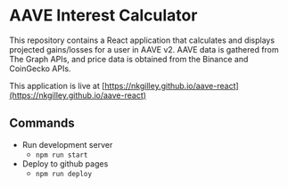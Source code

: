 # AAVE Interest Calculator

This repository contains a React application that calculates and displays projected gains/losses for a user in AAVE v2.  AAVE data is gathered from The Graph APIs, and price data is obtained from the Binance and CoinGecko APIs.

This application is live at [https://nkgilley.github.io/aave-react](https://nkgilley.github.io/aave-react)

## Commands
- Run development server
  - `npm run start`
- Deploy to github pages
  - `npm run deploy`
